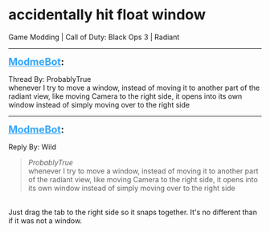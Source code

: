 # accidentally hit float window
Game Modding | Call of Duty: Black Ops 3 | Radiant

---
<strong style="font-size: 1.4em;"><span style="text-decoration: underline;text-decoration-color: #34a7f9;"><span style="color:#34a7f9;">ModmeBot</span></span>:</strong>

<p>Thread By: ProbablyTrue<br />whenever I try to move a window, instead of moving it to another part of the radiant view, like moving Camera to the right side, it opens into its own window instead of simply moving over to the right side</p>

---
<strong style="font-size: 1.4em;"><span style="text-decoration: underline;text-decoration-color: #34a7f9;"><span style="color:#34a7f9;">ModmeBot</span></span>:</strong>

<p>Reply By: Wild<br /><blockquote><em>ProbablyTrue</em><br />whenever I try to move a window, instead of moving it to another part of the radiant view, like moving Camera to the right side, it opens into its own window instead of simply moving over to the right side</blockquote><br /> Just drag the tab to the right side so it snaps together. It&#39;s no different than if it was not a window.</p>
